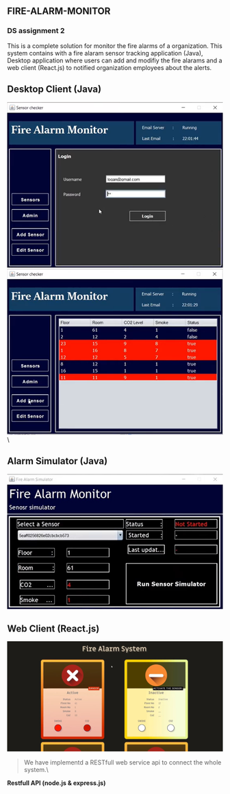 ## FIRE-ALARM-MONITOR

### DS assignment 2

This is a complete solution for monitor the fire alarms of a organization. This system contains with a fire alaram sensor tracking application (Java), Desktop application where users can add and modifiy the fire alarams and a web client (React.js) to notified organization employees about the alerts.

## Desktop Client (Java)

![desktop client image](https://github.com/tmKamal/hosted-images/blob/master/fire-alarm-rmi/sensor2edited.png?raw=true)<br/>
![desktop client image](https://github.com/tmKamal/hosted-images/blob/master/fire-alarm-rmi/sensor_1-updated.png?raw=true)\

## Alarm Simulator (Java)

![alarm simulator image](https://github.com/tmKamal/hosted-images/blob/master/fire-alarm-rmi/simulator_edioterd.jpg?raw=true)

## Web Client (React.js)

![web client image](https://github.com/tmKamal/hosted-images/blob/master/fire-alarm-rmi/webclient_edited.jpg?raw=true)

> We have implementd a RESTfull web service api to connect the whole system.\  

**Restfull API (node.js & express.js)**
